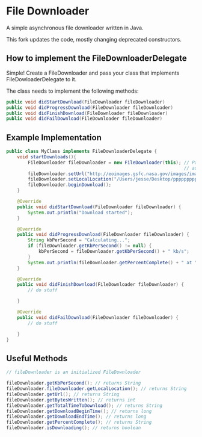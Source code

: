 File Downloader
===============

A simple asynchronous file downloader written in Java.

This fork updates the code, mostly changing deprecated constructors.

## How to implement the FileDownloaderDelegate

  Simple! Create a FileDownloader and pass your class that implements FileDowloaderDelegate to it.

  The class needs to implement the following methods:

```java
public void didStartDownload(FileDownloader fileDownloader)
public void didProgressDownload(FileDownloader fileDownloader)
public void didFinishDownload(FileDownloader fileDownloader)
public void didFailDownload(FileDownloader fileDownloader)
```

## Example Implementation

```java
public class MyClass implements FileDownloaderDelegate {
	void startDownloads(){
		FileDownloader fileDownloader = new FileDownloader(this); // Pass in delegate
																  // as self.
		fileDownloader.setUrl("http://eoimages.gsfc.nasa.gov/images/imagerecords/45000/45449/Bolivia_amo_2010235_lrg.jpg");
		fileDownloader.setLocalLocation("/Users/jesse/Desktop/ppppppppp.jpg");
		fileDownloader.beginDownload();
	}

	@Override
	public void didStartDownload(FileDownloader fileDownloader) {
		System.out.println("Download started");
	}

	@Override
	public void didProgressDownload(FileDownloader fileDownloader) {
		String kbPerSecond = "Calculating...";
		if (fileDownloader.getKbPerSecond() != null) {
			kbPerSecond = fileDownloader.getKbPerSecond() + " kb/s";
		}
		System.out.println(fileDownloader.getPercentComplete() + " at " + kbPerSecond);
	}

	@Override
	public void didFinishDownload(FileDownloader fileDownloader) {
		// do stuff

	}

	@Override
	public void didFailDownload(FileDownloader fileDownloader) {
		// do stuff

	}
}
```

## Useful Methods

```java
// fileDownloader is an initialized FileDownloader

fileDownloader.getKbPerSecond(); // returns String
fileDownloader.fileDownloader.getLocalLocation(); // returns String
fileDownloader.getUrl(); // returns String
fileDownloader.getBytesWritten(); // returns int 
fileDownloader.getTotalTimeToDownload(); // returns String 
fileDownloader.getDownloadBeginTime(); // returns long
fileDownloader.getDownloadEndTime(); // returns long
fileDownloader.getPercentComplete(); // returns String
fileDownloader.isDownloading(); // returns boolean
```
